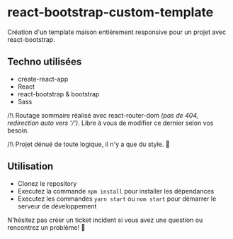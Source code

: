 # react-bootstrap-custom-template

Création d'un template maison  entièrement responsive pour un projet avec react-bootstrap.

## Techno utilisées

- create-react-app
- React
- react-bootstrap & bootstrap
- Sass

/!\ Routage sommaire réalisé avec react-router-dom *(pas de 404, redirection auto vers '/')*. Libre à vous de modifier ce dernier selon vos besoin.

/!\ Projet dénué de toute logique, il n'y a que du style. 💅

## Utilisation

- Clonez le repository
- Executez la commande ```npm install``` pour installer les dépendances 
- Executez les commandes ```yarn start``` ou ```nom start``` pour démarrer le serveur de développement

N'hésitez pas créer un ticket incident si vous avez une question ou rencontrez un problème! 👋